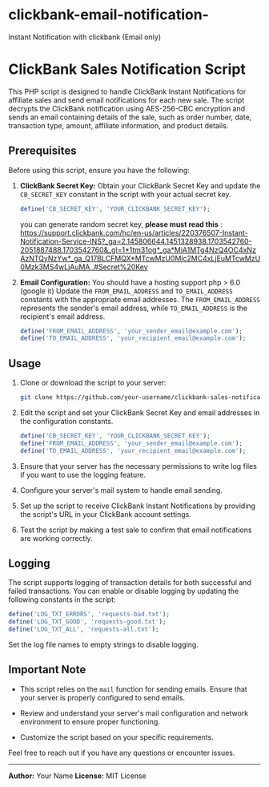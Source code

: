 # clickbank-email-notification-
Instant Notification with clickbank (Email only)
# ClickBank Sales Notification Script

This PHP script is designed to handle ClickBank Instant Notifications for affiliate sales and send email notifications for each new sale. The script decrypts the ClickBank notification using AES-256-CBC encryption and sends an email containing details of the sale, such as order number, date, transaction type, amount, affiliate information, and product details.

## Prerequisites

Before using this script, ensure you have the following:

1. **ClickBank Secret Key:**
   Obtain your ClickBank Secret Key and update the `CB_SECRET_KEY` constant in the script with your actual secret key.

   ```php
   define('CB_SECRET_KEY', 'YOUR_CLICKBANK_SECRET_KEY');
   ```
   you can generate random secret key, **please must read this** : https://support.clickbank.com/hc/en-us/articles/220376507-Instant-Notification-Service-INS?_ga=2.145806644.1451328938.1703542760-2051887488.1703542760&_gl=1*1tm31og*_ga*MjA1MTg4NzQ4OC4xNzAzNTQyNzYw*_ga_Q17BLCFMQX*MTcwMzU0Mjc2MC4xLjEuMTcwMzU0Mzk3MS4wLjAuMA..#Secret%20Key

2. **Email Configuration:**
   You should have a hosting support php > 6.0 (google it)
   Update the `FROM_EMAIL_ADDRESS` and `TO_EMAIL_ADDRESS` constants with the appropriate email addresses. The `FROM_EMAIL_ADDRESS` represents the sender's email address, while `TO_EMAIL_ADDRESS` is the recipient's email address.

   ```php
   define('FROM_EMAIL_ADDRESS', 'your_sender_email@example.com');
   define('TO_EMAIL_ADDRESS', 'your_recipient_email@example.com');
   ```

## Usage

1. Clone or download the script to your server:

   ```bash
   git clone https://github.com/your-username/clickbank-sales-notification.git
   ```

2. Edit the script and set your ClickBank Secret Key and email addresses in the configuration constants.

   ```php
   define('CB_SECRET_KEY', 'YOUR_CLICKBANK_SECRET_KEY');
   define('FROM_EMAIL_ADDRESS', 'your_sender_email@example.com');
   define('TO_EMAIL_ADDRESS', 'your_recipient_email@example.com');
   ```

3. Ensure that your server has the necessary permissions to write log files if you want to use the logging feature.

4. Configure your server's mail system to handle email sending.

5. Set up the script to receive ClickBank Instant Notifications by providing the script's URL in your ClickBank account settings.

6. Test the script by making a test sale to confirm that email notifications are working correctly.

## Logging

The script supports logging of transaction details for both successful and failed transactions. You can enable or disable logging by updating the following constants in the script:

```php
define('LOG_TXT_ERRORS', 'requests-bad.txt');
define('LOG_TXT_GOOD', 'requests-good.txt');
define('LOG_TXT_ALL', 'requests-all.txt');
```

Set the log file names to empty strings to disable logging.

## Important Note

- This script relies on the `mail` function for sending emails. Ensure that your server is properly configured to send emails.

- Review and understand your server's mail configuration and network environment to ensure proper functioning.

- Customize the script based on your specific requirements.

Feel free to reach out if you have any questions or encounter issues.

---

**Author:** Your Name
**License:** MIT License
